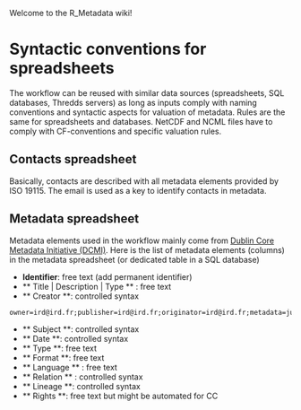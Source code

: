 Welcome to the R_Metadata wiki!


# Syntactic conventions for spreadsheets

The workflow can be reused with similar data sources (spreadsheets, SQL databases, Thredds servers) as long as inputs comply with naming conventions and syntactic aspects for valuation of metadata. Rules are the same for spreadsheets and databases. NetCDF and NCML files have to comply with CF-conventions and specific valuation rules.

## Contacts spreadsheet

Basically, contacts are described with all metadata elements provided by ISO 19115. The email is used as a key to identify contacts in metadata.

## Metadata spreadsheet

Metadata elements used in the workflow mainly come from [Dublin Core Metadata Initiative (DCMI)](http://www.dublincore.org/documents/usageguide/elements/
).
Here is the list of metadata elements (columns) in the metadata spreadsheet (or dedicated table in a SQL database)

 - **Identifier**: free text (add permanent identifier)
 - ** Title | Description | Type  ** : free text
 - ** Creator **: controlled syntax 
```{r setup, include=FALSE}
owner=ird@ird.fr;publisher=ird@ird.fr;originator=ird@ird.fr;metadata=julien.barde@ird.fr;principalInvestigator=frederique.menard@ird.fr;principalInvestigator=michel.potier@ird.fr
```
 - ** Subject **: controlled syntax 
 - ** Date **: controlled syntax 
 - ** Type **: free text
 - ** Format **: free text
 - ** Language ** : free text
 - ** Relation ** : controlled syntax
 - ** Lineage **: controlled syntax
 - ** Rights **: free text but might be automated for CC